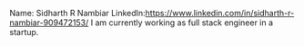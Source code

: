 Name: Sidharth R Nambiar
LinkedIn:https://www.linkedin.com/in/sidharth-r-nambiar-909472153/
I am currently working as full stack engineer in a startup.
